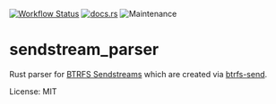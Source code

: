 [![Workflow Status](https://github.com/vmagro/sendstream_parser/actions/workflows/main.yml/badge.svg)](https://github.com/vmagro/sendstream_parser/actions)
[![docs.rs](https://img.shields.io/docsrs/sendstream_parser)](https://docs.rs/sendstream_parser)
![Maintenance](https://img.shields.io/badge/maintenance-experimental-blue.svg)

# sendstream_parser

Rust parser for [BTRFS
Sendstreams](https://btrfs.readthedocs.io/en/latest/Send-receive.html)
which are created via
[btrfs-send](https://btrfs.readthedocs.io/en/latest/btrfs-send.html).

License: MIT
